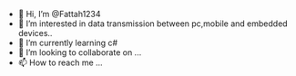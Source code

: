 - 👋 Hi, I’m @Fattah1234
- 👀 I’m interested in data transmission between pc,mobile and embedded devices..
- 🌱 I’m currently learning c#
- 💞️ I’m looking to collaborate on ...
- 📫 How to reach me ...

<!---
Fattah1234/Fattah1234 is a ✨ special ✨ repository because its `README.md` (this file) appears on your GitHub profile.
You can click the Preview link to take a look at your changes.
--->
